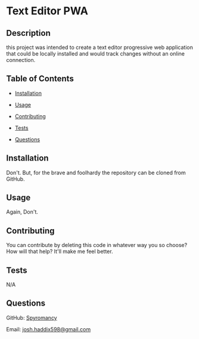 # Text Editor PWA

## Description

this project was intended to create a text editor progressive web application that could be locally installed and would track changes without an online connection.

## Table of Contents 

- [Installation](#installation)
- [Usage](#usage)

- [Contributing](#Contributing)
- [Tests](#tests)
- [Questions](#questions)

## Installation

Don't. But, for the brave and foolhardy the repository can be cloned from GitHub.

## Usage


Again, Don't.


## Contributing

You can contribute by deleting this code in whatever way you so choose? How will that help? It'll make me feel better.

## Tests

N/A

## Questions

GitHub: [Spyromancy](https://github.com/Spyromancy)

Email: <josh.haddix598@gmail.com>
